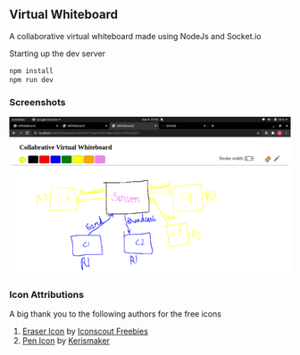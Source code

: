 ## Virtual Whiteboard
A collaborative virtual whiteboard made using NodeJs and Socket.io

Starting up the dev server

    npm install
    npm run dev


### Screenshots
![Screenshot 1](https://github.com/Aftaab99/VirtualWhiteboard/blob/master/screenshots/ss1.png)

### Icon Attributions
A big thank you to the following authors for the free icons
1. <a href="https://iconscout.com/icons/eraser" target="_blank">Eraser Icon</a> by <a href="https://iconscout.com/contributors/iconscout" target="_blank">Iconscout Freebies</a>
2. <a href="https://iconscout.com/icons/pen" target="_blank">Pen Icon</a> by <a href="https://iconscout.com/contributors/kerismaker" target="_blank">Kerismaker</a>